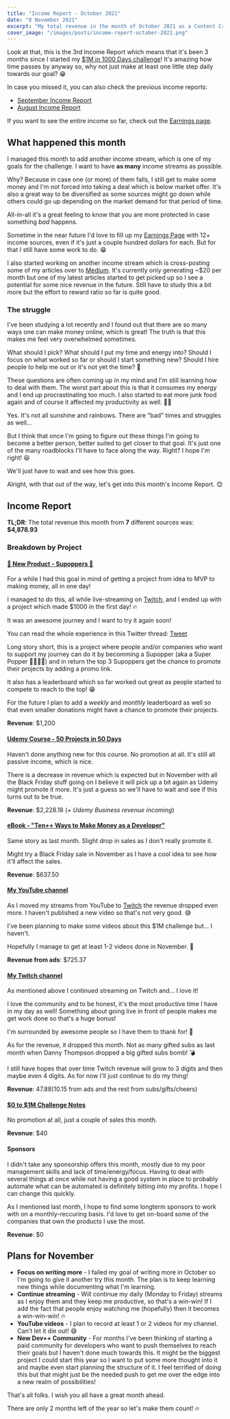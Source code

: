 ```yaml
---
title: "Income Report - October 2021"
date: "8 November 2021"
excerpt: "My total revenue in the month of October 2021 as a Content Creator and Indie Hacker."
cover_image: "/images/posts/income-report-october-2021.png"
---
```


Look at that, this is the 3rd Income Report which means that it's been 3 months since I started my [$1M in 1000 Days challenge](0-to-1m-in-1000-days)! It's amazing how time passes by anyway so, why not just make at least one little step daily towards our goal? 😁

In case you missed it, you can also check the previous income reports:

-   [September Income Report](income-report-september-2021)
-   [August Income Report](income-report-august-2021)

If you want to see the entire income so far, check out the [Earnings page](/earnings).

## What happened this month

I managed this month to add another income stream, which is one of my goals for the challenge. I want to have **as many** income streams as possible.

Why? Because in case one (or more) of them falls, I still get to make some money and I'm not forced into taking a deal which is below market offer. It's also a great way to be diversified as some sources might go down while others could go up depending on the market demand for that period of time.

All-in-all it's a great feeling to know that you are more protected in case something _bad_ happens.

Sometime in the near future I'd love to fill up my [Earnings Page](/earnings) with 12+ income sources, even if it's just a couple hundred dollars for each. But for that I still have some work to do. 😁

I also started working on another income stream which is cross-posting some of my articles over to [Medium](https://medium.com/@florinpop17). It's currently only generating ~$20 per month but one of my latest articles started to get picked up so I see a potential for some nice revenue in the future. Still have to study this a bit more but the effort to reward ratio so far is quite good.

### The struggle

I've been studying a lot recently and I found out that there are so many ways one can make money online, which is great! The truth is that this makes me feel very overwhelmed sometimes.

What should I pick? What should I put my time and energy into? Should I focus on what worked so far or should I start something new? Should I hire people to help me out or it's not yet the time? 🤔

These questions are often coming up in my mind and I'm still learning how to deal with them. The worst part about this is that it consumes my energy and I end up procrastinating too much. I also started to eat more junk food again and of course it affected my productivity as well. 🤦‍♂️

Yes. It's not all sunshine and rainbows. There are "bad" times and struggles as well...

But I think that once I'm going to figure out these things I'm going to become a better person, better suited to get closer to that goal. It's just one of the many roadblocks I'll have to face along the way. Right? I hope I'm right! 😆

We'll just have to wait and see how this goes.

Alright, with that out of the way, let's get into this month's Income Report. 😊

## Income Report

**TL;DR**: The total revenue this month from **7** different sources was: **$4,878.93**

### Breakdown by Project

#### [🤩 New Product - Supoppers 🤩](/supoppers)

For a while I had this goal in mind of getting a project from idea to MVP to making money, all in one day!

I managed to do this, all while live-streaming on [Twitch](https://www.twitch.tv/florinpop17), and I ended up with a project which made $1000 in the first day! 🔥

It was an awesome journey and I want to try it again soon!

You can read the whole experience in this Twitter thread:
[Tweet](https://twitter.com/florinpop1705/status/1453389731341930510)

Long story short, this is a project where people and/or companies who want to support my journey can do it by becomming a Supopper (aka a Super Popper 🦸‍♂️🦸‍♀️) and in return the top 3 Supoppers get the chance to promote their projects by adding a promo link.

It also has a leaderboard which so far worked out great as people started to compete to reach to the top! 😁

For the future I plan to add a _weekly_ and _monthly_ leaderboard as well so that even smaller donations might have a chance to promote their projects.

**Revenue**: $1,200

#### [Udemy Course - 50 Projects in 50 Days](https://www.udemy.com/course/50-projects-50-days/?referralCode=684EE5F9DE1745B6428B)

Haven't done anything new for this course. No promotion at all. It's still all passive income, which is nice.

There is a decrease in revenue which is expected but in November with all the Black Friday stuff going on I believe it will pick up a bit again as Udemy might promote it more. It's just a guess so we'll have to wait and see if this turns out to be true.

**Revenue**: $2,228.18 (_+ Udemy Business revenue incoming_)

#### [eBook - "Ten++ Ways to Make Money as a Developer"](https://florinpop17.gumroad.com/l/makemoneydev)

Same story as last month. Slight drop in sales as I don't really promote it.

Might try a Black Friday sale in November as I have a cool idea to see how it'll affect the sales.

**Revenue**: $637.50

#### [My YouTube channel](https://youtube.com/florinpop)

As I moved my streams from YouTube to [Twitch](https://twitch.tv/florinpop17) the revenue dropped even more. I haven't published a new video so that's not very good. 😅

I've been planning to make some videos about this $1M challenge but... I haven't.

Hopefully I manage to get at least 1-2 videos done in November. 🤞

**Revenue from ads**: $725.37

#### [My Twitch channel](https://twitch.tv/florinpop17)

As mentioned above I continued streaming on Twitch and... I love it!

I love the community and to be honest, it's the most productive time I have in my day as well! Something about going live in front of people makes me get work done so that's a huge bonus!

I'm surrounded by awesome people so I have them to thank for! 🙏

As for the revenue, it dropped this month. Not as many gifted subs as last month when Danny Thompson dropped a big gifted subs bomb! 💣

I still have hopes that over time Twitch revenue will grow to 3 digits and then maybe even 4 digits. As for now I'll just continue to do my thing!

**Revenue**: $47.88 ($10.15 from ads and the rest from subs/gifts/cheers)

#### [$0 to $1M Challenge Notes](https://florinpop17.gumroad.com/l/1m-1000days)

No promotion at all, just a couple of sales this month.

**Revenue**: $40

#### Sponsors

I didn't take any sponsorship offers this month, mostly due to my poor management skills and lack of time/energy/focus. Having to deal with several things at once while not having a good system in place to probably automate what can be automated is definitely bitting into my profits. I hope I can change this quickly.

As I mentioned last month, I hope to find some longterm sponsors to work with on a monthly-reccuring basis. I'd love to get on-board some of the companies that own the products I use the most.

**Revenue**: $0

## Plans for November

-   **Focus on writing more** - I failed my goal of writing more in October so I'm going to give it another try this month. The plan is to keep learning new things while documenting what I'm learning.
-   **Continue streaming** - Will continue my daily (Monday to Friday) streams as I enjoy them and they keep me productive, so that's a win-win! If I add the fact that people enjoy watching me (hopefully) then it becomes a win-win-win! 🔥
-   **YouTube videos** - I plan to record at least 1 or 2 videos for my channel. Can't let it die out! 😅
-   **New Dev++ Community** - For months I've been thinking of starting a paid community for developers who want to push themselves to reach their goals but I haven't done much towards this. It might be the biggest project I could start this year so I want to put some more thought into it and maybe even start planning the structure of it. I feel terrified of doing this but that might just be the needed push to get me over the edge into a new realm of possibilities!

That's all folks. I wish you all have a great month ahead.

There are only 2 months left of the year so let's make them count! 🔥
